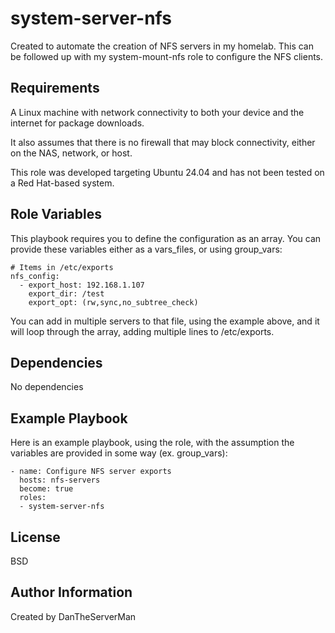 system-server-nfs
=========

Created to automate the creation of NFS servers in my homelab. This can be followed up with my system-mount-nfs role to configure the NFS clients.

Requirements
------------

A Linux machine with network connectivity to both your device and the internet for package downloads.

It also assumes that there is no firewall that may block connectivity, either on the NAS, network, or host.

This role was developed targeting Ubuntu 24.04 and has not been tested on a Red Hat-based system.

Role Variables
--------------
 
This playbook requires you to define the configuration as an array. You can provide these variables either as a vars_files, or using group_vars:

```
# Items in /etc/exports
nfs_config:
  - export_host: 192.168.1.107
    export_dir: /test
    export_opt: (rw,sync,no_subtree_check)
```

You can add in multiple servers to that file, using the example above, and it will loop through the array, adding multiple lines to /etc/exports. 

Dependencies
------------

No dependencies

Example Playbook
----------------

Here is an example playbook, using the role, with the assumption the variables are provided in some way (ex. group_vars):
```
- name: Configure NFS server exports
  hosts: nfs-servers 
  become: true
  roles:
  - system-server-nfs
```
License
-------

BSD

Author Information
------------------

Created by DanTheServerMan